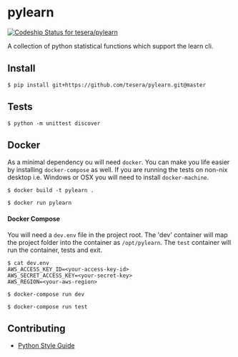# pylearn

[ ![Codeship Status for tesera/pylearn](https://codeship.com/projects/710608d0-d1d8-0133-b00a-527eb69ef7b3/status?branch=master)](https://codeship.com/projects/141665)

A collection of python statistical functions which support the learn cli.

## Install

```console
$ pip install git+https://github.com/tesera/pylearn.git@master
```

## Tests

`$ python -m unittest discover`

## Docker
As a minimal dependency ou will need `docker`. You can make you life easier by installing `docker-compose` as well. If you are running the tests on non-nix desktop i.e. Windows or OSX you will need to install `docker-machine`.

```
$ docker build -t pylearn .

$ docker run pylearn
```

#### Docker Compose
You will need a `dev.env` file in the project root. The 'dev' container will map the project folder into the container as `/opt/pylearn`. The `test` container will run the container, tests and exit.

```
$ cat dev.env
AWS_ACCESS_KEY_ID=<your-access-key-id>
AWS_SECRET_ACCESS_KEY=<your-secret-key>
AWS_REGION=<your-aws-region>

$ docker-compose run dev

$ docker-compose run test
```

## Contributing

- [Python Style Guide](https://www.python.org/dev/peps/pep-0008/)

